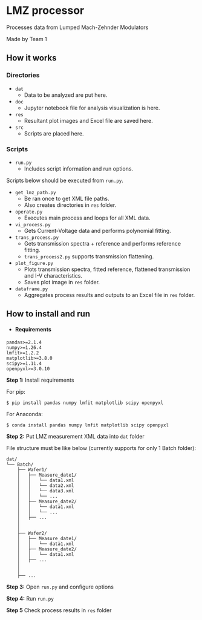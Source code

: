 # LMZ processor
Processes data from Lumped Mach-Zehnder Modulators

Made by Team 1

## How it works
### Directories
- `dat`
  - Data to be analyzed are put here.
- `doc`
  - Jupyter notebook file for analysis visualization is here.
- `res`
  - Resultant plot images and Excel file are saved here.
- `src`
  - Scripts are placed here.

### Scripts
- `run.py`
  - Includes script information and run options.

Scripts below should be executed from `run.py`.
- `get_lmz_path.py` 
  - Be ran once to get XML file paths. 
  - Also creates directories in `res` folder. 
- `operate.py`
  - Executes main process and loops for all XML data.
- `vi_process.py`
  - Gets Current-Voltage data and performs polynomial fitting. 
- `trans_process.py`
  - Gets transmission spectra + reference and performs reference fitting.
  - `trans_process2.py` supports transmission flattening. 
- `plot_figure.py`
  - Plots transmission spectra, fitted reference, flattened transmission and I-V characteristics.
  - Saves plot image in `res` folder.
- `dataframe.py`
  - Aggregates process results and outputs to an Excel file in `res` folder.

## How to install and run

- #### Requirements

```
pandas>=2.1.4
numpy>=1.26.4
lmfit>=1.2.2
matplotlib>=3.8.0
scipy>=1.11.4
openpyxl>=3.0.10
```
**Step 1:** Install requirements

For pip:
```shell
$ pip install pandas numpy lmfit matplotlib scipy openpyxl
```

For Anaconda: 
```shell
$ conda install pandas numpy lmfit matplotlib scipy openpyxl
```

**Step 2:** Put LMZ measurement XML data into `dat` folder

File structure must be like below (currently supports for only 1 Batch folder):
```
dat/
└── Batch/
    ├── Wafer1/
    │   ├── Measure_date1/
    │   │   └── data1.xml
    │   │   └── data2.xml
    │   │   └── data3.xml
    │   │   └── ...
    │   ├── Measure_date2/
    │   │   └── data1.xml
    │   │   └── ...
    │   ├── ...
    │
    │
    ├── Wafer2/
    │   ├── Measure_date1/
    │   │   └── data1.xml
    │   ├── Measure_date2/
    │   │   └── data1.xml
    │   ├── ...
    │
    │
    ├── ...
```

**Step 3:** Open `run.py` and configure options

**Step 4:** Run `run.py`

**Step 5** Check process results in `res` folder

